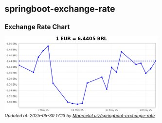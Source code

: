 # springboot-exchange-rate

<!-- EXCHANGE-RATE-START -->
## Exchange Rate Chart

![Exchange Rate Chart](charts/chart.png)*Updated at: 2025-05-30 17:13 by [MaarceloLuiz/springboot-exchange-rate](https://github.com/MaarceloLuiz/springboot-exchange-rate)*


<!-- EXCHANGE-RATE-END -->